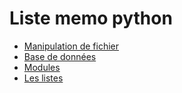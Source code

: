 # Liste memo python

* [Manipulation de fichier](fichiers.md)
* [Base de données](bdd.md)
* [Modules](modules.md)
* [Les listes](listes.md)
